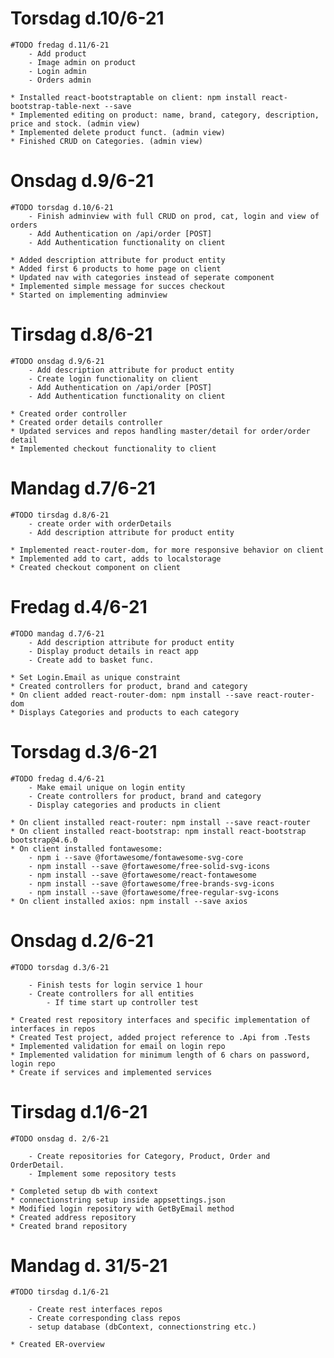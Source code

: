 # Torsdag d.10/6-21
	#TODO fredag d.11/6-21
		- Add product
		- Image admin on product
		- Login admin
		- Orders admin

	* Installed react-bootstraptable on client: npm install react-bootstrap-table-next --save
	* Implemented editing on product: name, brand, category, description, price and stock. (admin view)
	* Implemented delete product funct. (admin view)
	* Finished CRUD on Categories. (admin view)


# Onsdag d.9/6-21
	#TODO torsdag d.10/6-21
		- Finish adminview with full CRUD on prod, cat, login and view of orders
		- Add Authentication on /api/order [POST]
		- Add Authentication functionality on client

	* Added description attribute for product entity
	* Added first 6 products to home page on client
	* Updated nav with categories instead of seperate component
	* Implemented simple message for succes checkout
	* Started on implementing adminview

# Tirsdag d.8/6-21
	#TODO onsdag d.9/6-21
		- Add description attribute for product entity
		- Create login functionality on client
		- Add Authentication on /api/order [POST]
		- Add Authentication functionality on client

	* Created order controller
	* Created order details controller 
	* Updated services and repos handling master/detail for order/order detail
	* Implemented checkout functionality to client


# Mandag d.7/6-21
	#TODO tirsdag d.8/6-21
		- create order with orderDetails
		- Add description attribute for product entity

	* Implemented react-router-dom, for more responsive behavior on client
	* Implemented add to cart, adds to localstorage
	* Created checkout component on client

# Fredag d.4/6-21
	#TODO mandag d.7/6-21
		- Add description attribute for product entity
		- Display product details in react app
		- Create add to basket func.

	* Set Login.Email as unique constraint
	* Created controllers for product, brand and category
	* On client added react-router-dom: npm install --save react-router-dom
	* Displays Categories and products to each category


# Torsdag d.3/6-21
	#TODO fredag d.4/6-21
		- Make email unique on login entity
		- Create controllers for product, brand and category
		- Display categories and products in client

	* On client installed react-router: npm install --save react-router
	* On client installed react-bootstrap: npm install react-bootstrap bootstrap@4.6.0
	* On client installed fontawesome: 
		- npm i --save @fortawesome/fontawesome-svg-core
		- npm install --save @fortawesome/free-solid-svg-icons
		- npm install --save @fortawesome/react-fontawesome
		- npm install --save @fortawesome/free-brands-svg-icons
		- npm install --save @fortawesome/free-regular-svg-icons
	* On client installed axios: npm install --save axios

# Onsdag d.2/6-21
	#TODO torsdag d.3/6-21
		
		- Finish tests for login service 1 hour
		- Create controllers for all entities
			- If time start up controller test

	* Created rest repository interfaces and specific implementation of interfaces in repos
	* Created Test project, added project reference to .Api from .Tests
	* Implemented validation for email on login repo
	* Implemented validation for minimum length of 6 chars on password, login repo
	* Create if services and implemented services
	

# Tirsdag d.1/6-21
	#TODO onsdag d. 2/6-21

		- Create repositories for Category, Product, Order and OrderDetail.
		- Implement some repository tests

	* Completed setup db with context
	* connectionstring setup inside appsettings.json
	* Modified login repository with GetByEmail method
	* Created address repository
	* Created brand repository


# Mandag d. 31/5-21
	#TODO tirsdag d.1/6-21

		- Create rest interfaces repos
		- Create corresponding class repos
		- setup database (dbContext, connectionstring etc.)

	* Created ER-overview

